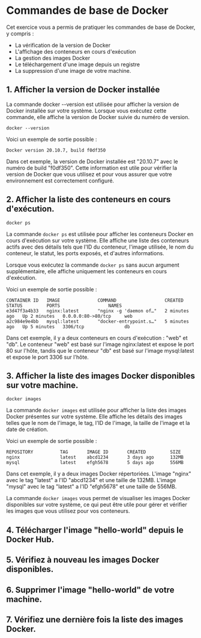# Commandes de base de Docker

Cet exercice vous a permis de pratiquer les commandes de base de Docker, y compris : 

* La vérification de la version de Docker
* L'affichage des conteneurs en cours d'exécution 
* La gestion des images Docker
* Le téléchargement d'une image depuis un registre
* La suppression d'une image de votre machine.


## 1. Afficher la version de Docker installée

La commande docker --version est utilisée pour afficher la version de Docker installée sur votre système. Lorsque vous exécutez cette commande, elle affiche la version de Docker suivie du numéro de version.

```
docker --version 
```
Voici un exemple de sortie possible :

```
Docker version 20.10.7, build f0df350
```

Dans cet exemple, la version de Docker installée est "20.10.7" avec le numéro de build "f0df350". Cette information est utile pour vérifier la version de Docker que vous utilisez et pour vous assurer que votre environnement est correctement configuré.

## 2. Afficher la liste des conteneurs en cours d'exécution.

```
docker ps
```
La commande `docker ps` est utilisée pour afficher les conteneurs Docker en cours d'exécution sur votre système. Elle affiche une liste des conteneurs actifs avec des détails tels que l'ID du conteneur, l'image utilisée, le nom du conteneur, le statut, les ports exposés, et d'autres informations.

Lorsque vous exécutez la commande `docker ps` sans aucun argument supplémentaire, elle affiche uniquement les conteneurs en cours d'exécution.

Voici un exemple de sortie possible :

```
CONTAINER ID   IMAGE              COMMAND                  CREATED         STATUS         PORTS                  NAMES
e3d47f3a4b33   nginx:latest       "nginx -g 'daemon of…"   2 minutes ago   Up 2 minutes   0.0.0.0:80->80/tcp     web
a2c984e9e4bb   mysql:latest       "docker-entrypoint.s…"   5 minutes ago   Up 5 minutes   3306/tcp               db
```

Dans cet exemple, il y a deux conteneurs en cours d'exécution : "web" et "db". Le conteneur "web" est basé sur l'image nginx:latest et expose le port 80 sur l'hôte, tandis que le conteneur "db" est basé sur l'image mysql:latest et expose le port 3306 sur l'hôte.
## 3. Afficher la liste des images Docker disponibles sur votre machine. 

```
docker images
```

La commande `docker images` est utilisée pour afficher la liste des images Docker présentes sur votre système. Elle affiche les détails des images telles que le nom de l'image, le tag, l'ID de l'image, la taille de l'image et la date de création.

Voici un exemple de sortie possible :

```
REPOSITORY          TAG       IMAGE ID       CREATED         SIZE
nginx               latest    abcd1234       3 days ago      132MB
mysql               latest    efgh5678       5 days ago      556MB
```

Dans cet exemple, il y a deux images Docker répertoriées. L'image "nginx" avec le tag "latest" a l'ID "abcd1234" et une taille de 132MB. L'image "mysql" avec le tag "latest" a l'ID "efgh5678" et une taille de 556MB.

La commande `docker images` vous permet de visualiser les images Docker disponibles sur votre système, ce qui peut être utile pour gérer et vérifier les images que vous utilisez pour vos conteneurs.

## 4. Télécharger l'image "hello-world" depuis le Docker Hub.
## 5. Vérifiez à nouveau les images Docker disponibles.
## 6. Supprimer l'image "hello-world" de votre machine. 
## 7. Vérifiez une dernière fois la liste des images Docker. 
